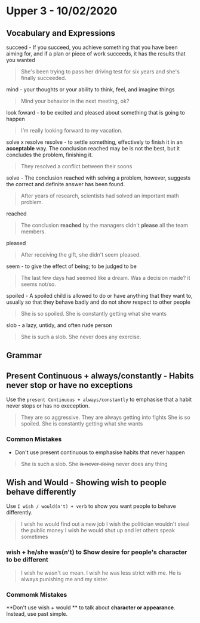 

# Upper 3 - 10/02/2020

## Vocabulary and Expressions 
succeed - If you succeed, you achieve something that you have been aiming for, and if a plan or piece of work succeeds, it has the results that you wanted
> She's been trying to pass her driving test for six years and she's finally succeeded.

mind - your thoughts or your ability to think, feel, and imagine things
> Mind your behavior in the next meeting, ok?

look foward - to be excited and pleased about something that is going to happen
> I’m really looking forward to my vacation.

solve x resolve 
resolve - to settle something, effectively to finish it in an **acceptable** way. The conclusion reached may be is not the best, but it concludes the problem, finishing it.
> They resolved a conflict between their soons

solve - The conclusion reached with solving a problem, however, suggests the correct and definite answer has been found.
> After years of research, scientists had solved an important math problem.

reached
>The conclusion **reached** by the managers didn't **please** all the team members.

pleased
>After receiving the gift, she didn't seem pleased.

seem -  to give the effect of being; to be judged to be
>The last few days had seemed like a dream.
>Was a decision made? it seems not/so.

spoiled - A spoiled child is allowed to do or have anything that they want to, usually so that they behave badly and do not show respect to other people
> She is so spoiled. She is constantly getting what she wants

slob - a lazy, untidy, and often rude person
> She is such a slob. She never does any exercise.

## Grammar


## Present Continuous + always/constantly - Habits never stop or have no exceptions
Use the `present Continuous + always/constantly` to emphasise that a habit never stops or has no exeception.
> They are so aggressive. They are always getting into fights
> She is so spoiled. She is constantly getting what she wants

### Common Mistakes
* Don't use present continuous to emphasise habits that never happen
> She is such a slob. She ~~is never doing~~ never does any thing


## Wish and Would - Showing wish to people behave differently
Use `I wish / would(n't) + verb` to show you want people to behave differently.
> I wish he would find out a new job
> I wish the politician wouldn't steal the public money
> I wish he would shut up and let others speak sometimes

### wish + he/she was(n't) to Show desire for people's character to be different
> I wish he wasn't so mean.
> I wish he was less strict with me. He is always punishing me and my sister.

### Commomk Mistakes
**Don't use wish + would ** to talk about  **character or appearance**. Instead, use past simple.

